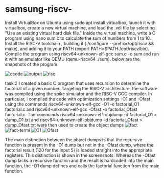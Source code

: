 # samsung-riscv-
Install VirtualBox on Ubuntu using sudo apt install virtualbox, launch it with virtualbox, create a new virtual machine, and load the .vdi file by selecting "Use an existing virtual hard disk file."
Inside the virtual machine, write a C program using nano sum.c to calculate the sum of numbers from 1 to 10.
Install the RISC-V toolchain , building it (./configure --prefix=/opt/riscv && make), and adding it to your PATH (export PATH=$PATH:/opt/riscv/bin).
Compile the program using riscv64-unknown-elf-gcc sum.c -o sum and run it with an emulator like QEMU (qemu-riscv64 ./sum).
below are the snapshots of the program

![ccode](https://github.com/user-attachments/assets/6143bc5d-b53a-4075-ac06-e35a33be2606)
![output](https://github.com/user-attachments/assets/227c8e38-48bd-4bd2-bf69-4e689d7a14a1)
![risc](https://github.com/user-attachments/assets/37b88885-e68d-46e7-826c-cc8c54376b84)

task 2
I created a basic C program that uses recursion to determine the factorial of a given number. 
Targeting the RISC-V architecture, the software was compiled using the spike simulator and the RISC-V GCC compiler. In particular, I compiled the code with optimization settings -O1 and -Ofast using the commands riscv64-unknown-elf-gcc -O1 -o factorial_O1 factorial.c and riscv64-unknown-elf-gcc -Ofast -o factorial_Ofast factorial.c. 
The commands riscv64-unknown-elf-objdump -d factorial_O1 > dump_O1.txt and riscv64-unknown-elf-objdump -d factorial_Ofast > dump_Ofast.txt were then used to create the object dumps
![fact](https://github.com/user-attachments/assets/5c83528b-d4e7-4414-a398-f491eb1a6305)
![fact-termi](https://github.com/user-attachments/assets/571db077-de12-468e-bde0-70bccbc418fe)
![O1](https://github.com/user-attachments/assets/e4dbf2ab-8017-4df1-9e85-d1ca948e4a6f)
![Ofast](https://github.com/user-attachments/assets/149464de-5fd4-4aea-a7c9-b3c92b76c62c)

The main distinction between the object dumps is that the recursive function is present in the -O1 dump but not in the -Ofast dump, where the factorial result (120 for the input 5) is loaded straight into the appropriate registers. 
This distinction is shown in the screenshots: Whereas the -Ofast dump lacks a recursive function and the result is hardcoded into the main function, the -O1 dump defines and calls the factorial function from the main function. 
